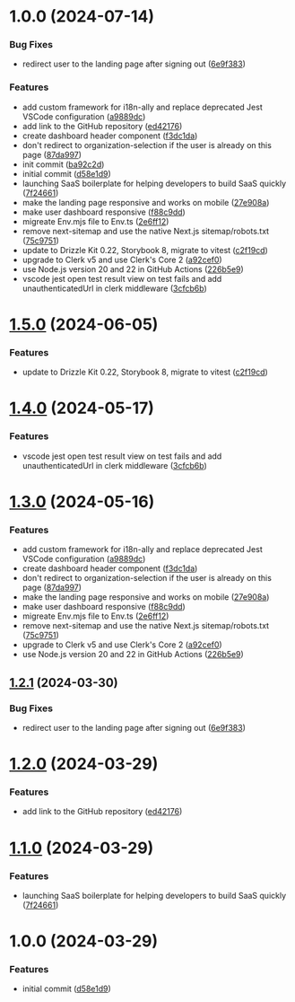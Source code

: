 # 1.0.0 (2024-07-14)


### Bug Fixes

* redirect user to the landing page after signing out ([6e9f383](https://github.com/SBATGuardian/SBAT-SaaS/commit/6e9f3839daaab56dd3cf3e57287ea0f3862b8588))


### Features

* add custom framework for i18n-ally and replace deprecated Jest VSCode configuration ([a9889dc](https://github.com/SBATGuardian/SBAT-SaaS/commit/a9889dc129aeeba8801f4f47e54d46e9515e6a29))
* add link to the GitHub repository ([ed42176](https://github.com/SBATGuardian/SBAT-SaaS/commit/ed42176bdc2776cacc2c939bac45914a1ede8e51))
* create dashboard header component ([f3dc1da](https://github.com/SBATGuardian/SBAT-SaaS/commit/f3dc1da451ab8dce90d111fe4bbc8d4bc99e4b01))
* don't redirect to organization-selection if the user is already on this page ([87da997](https://github.com/SBATGuardian/SBAT-SaaS/commit/87da997b853fd9dcb7992107d2cb206817258910))
* init commit ([ba92c2d](https://github.com/SBATGuardian/SBAT-SaaS/commit/ba92c2d3fbe9f1bde1ce02519c61ba7dc8960eb0))
* initial commit ([d58e1d9](https://github.com/SBATGuardian/SBAT-SaaS/commit/d58e1d97e11baa0a756bd038332eb84daf5a8327))
* launching SaaS boilerplate for helping developers to build SaaS quickly ([7f24661](https://github.com/SBATGuardian/SBAT-SaaS/commit/7f246618791e3a731347dffc694a52fa90b1152a))
* make the landing page responsive and works on mobile ([27e908a](https://github.com/SBATGuardian/SBAT-SaaS/commit/27e908a735ea13845a6cc42acc12e6cae3232b9b))
* make user dashboard responsive ([f88c9dd](https://github.com/SBATGuardian/SBAT-SaaS/commit/f88c9dd5ac51339d37d1d010e5b16c7776c73b8d))
* migreate Env.mjs file to Env.ts ([2e6ff12](https://github.com/SBATGuardian/SBAT-SaaS/commit/2e6ff124dcc10a3c12cac672cbb82ec4000dc60c))
* remove next-sitemap and use the native Next.js sitemap/robots.txt ([75c9751](https://github.com/SBATGuardian/SBAT-SaaS/commit/75c9751d607b8a6a269d08667f7d9900797ff38a))
* update to Drizzle Kit 0.22, Storybook 8, migrate to vitest ([c2f19cd](https://github.com/SBATGuardian/SBAT-SaaS/commit/c2f19cd8e9dc983e0ad799da2474610b57b88f50))
* upgrade to Clerk v5 and use Clerk's Core 2 ([a92cef0](https://github.com/SBATGuardian/SBAT-SaaS/commit/a92cef026b5c85a703f707aabf42d28a16f07054))
* use Node.js version 20 and 22 in GitHub Actions ([226b5e9](https://github.com/SBATGuardian/SBAT-SaaS/commit/226b5e970f46bfcd384ca60cd63ebb15516eca21))
* vscode jest open test result view on test fails and add unauthenticatedUrl in clerk middleware ([3cfcb6b](https://github.com/SBATGuardian/SBAT-SaaS/commit/3cfcb6b00d91dabcb00cbf8eb2d8be6533ff672e))

# [1.5.0](https://github.com/ixartz/SaaS-Boilerplate/compare/v1.4.0...v1.5.0) (2024-06-05)


### Features

* update to Drizzle Kit 0.22, Storybook 8, migrate to vitest ([c2f19cd](https://github.com/ixartz/SaaS-Boilerplate/commit/c2f19cd8e9dc983e0ad799da2474610b57b88f50))

# [1.4.0](https://github.com/ixartz/SaaS-Boilerplate/compare/v1.3.0...v1.4.0) (2024-05-17)


### Features

* vscode jest open test result view on test fails and add unauthenticatedUrl in clerk middleware ([3cfcb6b](https://github.com/ixartz/SaaS-Boilerplate/commit/3cfcb6b00d91dabcb00cbf8eb2d8be6533ff672e))

# [1.3.0](https://github.com/ixartz/SaaS-Boilerplate/compare/v1.2.1...v1.3.0) (2024-05-16)


### Features

* add custom framework for i18n-ally and replace deprecated Jest VSCode configuration ([a9889dc](https://github.com/ixartz/SaaS-Boilerplate/commit/a9889dc129aeeba8801f4f47e54d46e9515e6a29))
* create dashboard header component ([f3dc1da](https://github.com/ixartz/SaaS-Boilerplate/commit/f3dc1da451ab8dce90d111fe4bbc8d4bc99e4b01))
* don't redirect to organization-selection if the user is already on this page ([87da997](https://github.com/ixartz/SaaS-Boilerplate/commit/87da997b853fd9dcb7992107d2cb206817258910))
* make the landing page responsive and works on mobile ([27e908a](https://github.com/ixartz/SaaS-Boilerplate/commit/27e908a735ea13845a6cc42acc12e6cae3232b9b))
* make user dashboard responsive ([f88c9dd](https://github.com/ixartz/SaaS-Boilerplate/commit/f88c9dd5ac51339d37d1d010e5b16c7776c73b8d))
* migreate Env.mjs file to Env.ts ([2e6ff12](https://github.com/ixartz/SaaS-Boilerplate/commit/2e6ff124dcc10a3c12cac672cbb82ec4000dc60c))
* remove next-sitemap and use the native Next.js sitemap/robots.txt ([75c9751](https://github.com/ixartz/SaaS-Boilerplate/commit/75c9751d607b8a6a269d08667f7d9900797ff38a))
* upgrade to Clerk v5 and use Clerk's Core 2 ([a92cef0](https://github.com/ixartz/SaaS-Boilerplate/commit/a92cef026b5c85a703f707aabf42d28a16f07054))
* use Node.js version 20 and 22 in GitHub Actions ([226b5e9](https://github.com/ixartz/SaaS-Boilerplate/commit/226b5e970f46bfcd384ca60cd63ebb15516eca21))

## [1.2.1](https://github.com/ixartz/SaaS-Boilerplate/compare/v1.2.0...v1.2.1) (2024-03-30)


### Bug Fixes

* redirect user to the landing page after signing out ([6e9f383](https://github.com/ixartz/SaaS-Boilerplate/commit/6e9f3839daaab56dd3cf3e57287ea0f3862b8588))

# [1.2.0](https://github.com/ixartz/SaaS-Boilerplate/compare/v1.1.0...v1.2.0) (2024-03-29)


### Features

* add link to the GitHub repository ([ed42176](https://github.com/ixartz/SaaS-Boilerplate/commit/ed42176bdc2776cacc2c939bac45914a1ede8e51))

# [1.1.0](https://github.com/ixartz/SaaS-Boilerplate/compare/v1.0.0...v1.1.0) (2024-03-29)


### Features

* launching SaaS boilerplate for helping developers to build SaaS quickly ([7f24661](https://github.com/ixartz/SaaS-Boilerplate/commit/7f246618791e3a731347dffc694a52fa90b1152a))

# 1.0.0 (2024-03-29)


### Features

* initial commit ([d58e1d9](https://github.com/ixartz/SaaS-Boilerplate/commit/d58e1d97e11baa0a756bd038332eb84daf5a8327))
